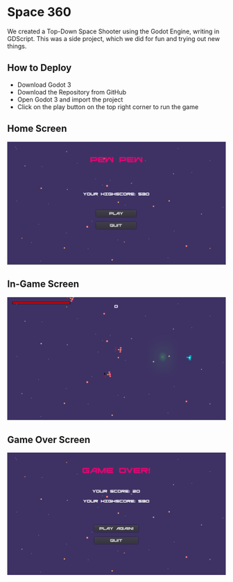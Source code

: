 # Space 360

We created a Top-Down Space Shooter using the Godot Engine, writing in GDScript.
This was a side project, which we did for fun and trying out new things.

## How to Deploy
- Download Godot 3
- Download the Repository from GitHub
- Open Godot 3 and import the project
- Click on the play button on the top right corner to run the game

## Home Screen
![Game Over](Space%20360/Game%20Over%20Screenshot.png)

## In-Game Screen
![Game Over](Space%20360/Gameplay%20Screenshot.png)

## Game Over Screen
![Game Over](Space%20360/Homescreen%20Screenshot.png)
